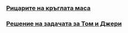 

### [__Рицарите на кръглата маса__](https://www.youtube.com/watch?v=uCsD3ZGzMgE&t=1s&ab_channel=Numberphile)

### [__Решение на задачата за Том и Джери__](https://github.com/peshe/SDP20-21/blob/master/exercises/2%264/Data%20Structures/Graphs/Representations/Practice%20Tasks/04%20-%20Tom%20%26%20Jerry.cpp)
